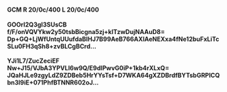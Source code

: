 #### GCM R 20/0c/400 L 20/0c/400
**GOOrI2Q3gI3SUsCB**<br/>**f/F/onVQVYkw2y50tsbBicgna5zj+klTzwDujNAAuD8=**<br/>**Dp+GQ+LjWfUntqUUufdaBIHJ7B99AeB766AXIAeNEXxa4fNe12buFxLiTcSLu0FH3qSh8+zvBLCgBCrd...**<br/><br/>
**YJi1L7/ZucZeciEF**<br/>**Nw+J15/VJbA3YPVLl6w9Q/E9dIPwvG0iP+1kb4rXLxQ=**<br/>**JQaHJLe9zgyLdZ9ZDBeb5HrYYsTsf+D7WKA64gXZDBrdfBYTsbGRPICQbn3l9iE+071PhfBTNNR602oJ...**